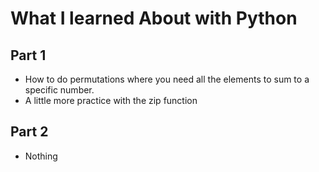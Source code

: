 # What I learned About with Python 

## Part 1
- How to do permutations where you need all the elements to sum to a specific number.
- A little more practice with the zip function

## Part 2
- Nothing
